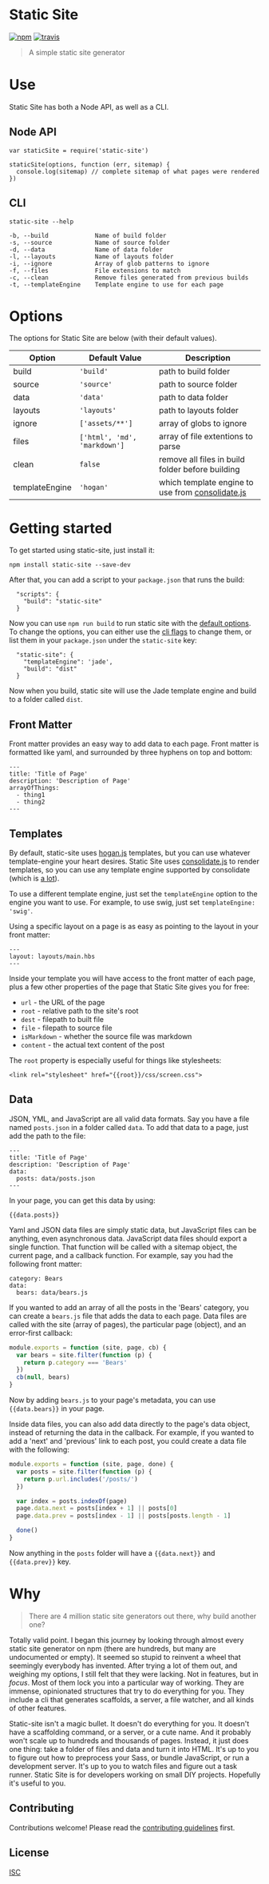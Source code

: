 # Static Site

[![npm][npm-image]][npm-url]
[![travis][travis-image]][travis-url]

[npm-image]: https://img.shields.io/npm/v/static-site.svg?style=flat-square
[npm-url]: https://www.npmjs.com/package/static-site
[travis-image]: https://img.shields.io/travis/paulcpederson/static-site.svg?style=flat-square
[travis-url]: https://travis-ci.org/paulcpederson/static-site

> A simple static site generator

# Use

Static Site has both a Node API, as well as a CLI.

## Node API

```
var staticSite = require('static-site')

staticSite(options, function (err, sitemap) {
  console.log(sitemap) // complete sitemap of what pages were rendered
})
```

## CLI

```
static-site --help

-b, --build             Name of build folder
-s, --source            Name of source folder
-d, --data              Name of data folder
-l, --layouts           Name of layouts folder
-i, --ignore            Array of glob patterns to ignore
-f, --files             File extensions to match
-c, --clean             Remove files generated from previous builds
-t, --templateEngine    Template engine to use for each page
```

# Options

The options for Static Site are below (with their default values).

| Option         | Default Value                   | Description |
| -------------- | ------------------------------- | ----------- |
| build          | `'build'`                       | path to build folder |
| source         | `'source'`                      | path to source folder |
| data           | `'data'`                        | path to data folder |
| layouts        | `'layouts'`                     | path to layouts folder |
| ignore         | `['assets/**']`                 | array of globs to ignore |
| files          | `['html', 'md', 'markdown']` | array of file extentions to parse |
| clean          | `false`                         | remove all files in build folder before building |
| templateEngine | `'hogan'`                       | which template engine to use from [consolidate.js](https://github.com/tj/consolidate.js#supported-template-engines) |


# Getting started

To get started using static-site, just install it:

```
npm install static-site --save-dev
```

After that, you can add a script to your `package.json` that runs the build:


```
  "scripts": {
    "build": "static-site"
  }
```

Now you can use `npm run build` to run static site with the [default options](#options). To change the options, you can either use the [cli flags](#cli) to change them, or list them in your `package.json` under the `static-site` key:

```
  "static-site": {
    "templateEngine": 'jade',
    "build": "dist"
  }
```

Now when you build, static site will use the Jade template engine and build to a folder called `dist`.

## Front Matter

Front matter provides an easy way to add data to each page. Front matter is formatted like yaml, and surrounded by three hyphens on top and bottom:

```
---
title: 'Title of Page'
description: 'Description of Page'
arrayOfThings:
  - thing1
  - thing2
---
```

## Templates

By default, static-site uses [hogan.js](http://twitter.github.io/hogan.js/) templates, but you can use whatever template-engine your heart desires. Static Site uses [consolidate.js](https://github.com/tj/consolidate.js) to render templates, so you can use any template engine supported by consolidate (which is [a lot](https://github.com/tj/consolidate.js#supported-template-engines)).

To use a different template engine, just set the `templateEngine` option to the engine you want to use. For example, to use swig, just set `templateEngine: 'swig'`.

Using a specific layout on a page is as easy as pointing to the layout in your front matter:

```
---
layout: layouts/main.hbs
---
```

Inside your template you will have access to the front matter of each page, plus a few other properties of the page that Static Site gives you for free:

- `url` - the URL of the page
- `root` - relative path to the site's root
- `dest` - filepath to built file
- `file` - filepath to source file
- `isMarkdown` - whether the source file was markdown
- `content` - the actual text content of the post

The `root` property is especially useful for things like stylesheets:

```
<link rel="stylesheet" href="{{root}}/css/screen.css">
```

## Data

JSON, YML, and JavaScript are all valid data formats. Say you have a file named `posts.json` in a folder called `data`. To add that data to a page, just add the path to the file:

```
---
title: 'Title of Page'
description: 'Description of Page'
data:
  posts: data/posts.json
---
```

In your page, you can get this data by using:

```
{{data.posts}}
```

Yaml and JSON data files are simply static data, but JavaScript files can be anything, even asynchronous data. JavaScript data files should export a single function. That function will be called with a sitemap object, the current page, and a callback function. For example, say you had the following front matter:

```
category: Bears
data:
  bears: data/bears.js
```

If you wanted to add an array of all the posts in the 'Bears' category, you can create a `bears.js` file that adds the data to each page. Data files are called with the site (array of pages), the particular page (object), and an error-first callback:

```js
module.exports = function (site, page, cb) {
  var bears = site.filter(function (p) {
    return p.category === 'Bears'
  })
  cb(null, bears)
}
```

Now by adding `bears.js` to your page's metadata, you can use `{{data.bears}}` in your page.

Inside data files, you can also add data directly to the page's data object, instead of returning the data in the callback. For example, if you wanted to add a 'next' and 'previous' link to each post, you could create a data file with the following:

```js
module.exports = function (site, page, done) {
  var posts = site.filter(function (p) {
    return p.url.includes('/posts/')
  })

  var index = posts.indexOf(page)
  page.data.next = posts[index + 1] || posts[0]
  page.data.prev = posts[index - 1] || posts[posts.length - 1]

  done()
}
```

Now anything in the `posts` folder will have a `{{data.next}}` and `{{data.prev}}` key.

# Why

> There are 4 million static site generators out there, why build another one?

Totally valid point. I began this journey by looking through almost every static site generator on npm (there are hundreds, but many are undocumented or empty). It seemed so stupid to reinvent a wheel that seemingly everybody has invented. After trying a lot of them out, and weighing my options, I still felt that they were lacking. Not in features, but in *focus*. Most of them lock you into a particular way of working. They are immense, opinionated structures that try to do everything for you. They include a cli that generates scaffolds, a server, a file watcher, and all kinds of other features.

Static-site isn't a magic bullet. It doesn't do everything for you. It doesn't have a scaffolding command, or a server, or a cute name. And it probably won't scale up to hundreds and thousands of pages. Instead, it just does one thing: take a folder of files and data and turn it into HTML. It's up to you to figure out how to preprocess your Sass, or bundle JavaScript, or run a development server. It's up to you to watch files and figure out a task runner. Static Site is for developers working on small DIY projects. Hopefully it's useful to you.

## Contributing

Contributions welcome! Please read the [contributing guidelines](CONTRIBUTING.md) first.

## License

[ISC](LICENSE.md)
